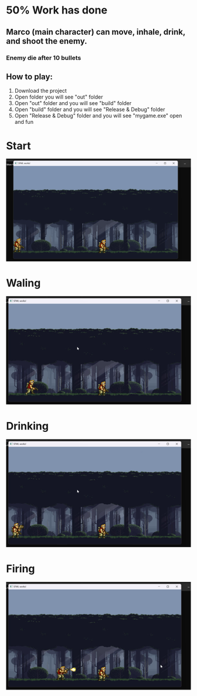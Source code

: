 # 50% Work has done


## Marco (main character) can move, inhale, drink, and shoot the enemy. 
### Enemy die after 10 bullets 


## How to play:
1. Download the project
2. Open folder you will see "out" folder
3. Open "out" folder and you will see "build" folder
4. Open "build" folder and you will see "Release & Debug" folder
5. Open "Release & Debug" folder and you will see "mygame.exe" open and fun

# Start  
![Alt text](Images/1.png)  
# Waling  
![Alt text](Images/Walking.png)  
# Drinking  
![Alt text](Images/Drinking.png)  
# Firing  
![Alt text](Images/Fire.png)  

